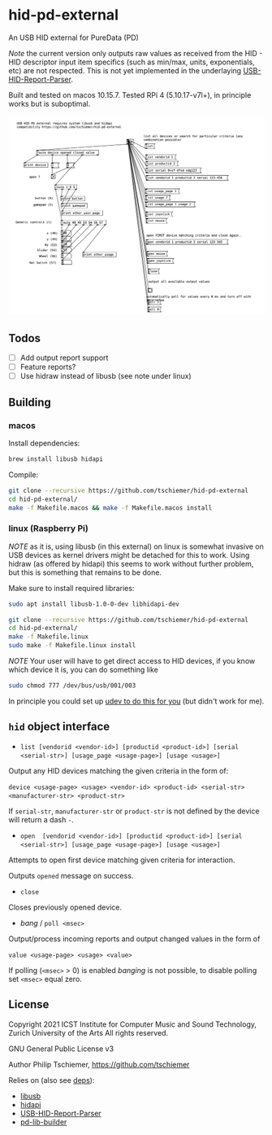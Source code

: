 # hid-pd-external

An USB HID external for PureData (PD) 

*Note* the current version only outputs raw values as received from the HID -
HID descriptor input item specifics (such as min/max, units, exponentials, etc)
are not respected. This is not yet implemented in the underlaying [USB-HID-Report-Parser](https://github.com/tschiemer/USB-HID-Report-Parser/tree/usbhid_map).

Built and tested on macos 10.15.7.
Tested RPi 4 (5.10.17-v7l+), in principle works but is suboptimal.

![hid-example.pd](hid-example.pd.png)

## Todos

- [ ] Add output report support
- [ ] Feature reports?
- [ ] Use hidraw instead of libusb (see note under linux)

## Building

### macos

Install dependencies:
```bash
brew install libusb hidapi
```

Compile:
```bash 
git clone --recursive https://github.com/tschiemer/hid-pd-external
cd hid-pd-external/
make -f Makefile.macos && make -f Makefile.macos install
```

### linux (Raspberry Pi)

*NOTE* as it is, using libusb (in this external) on linux is somewhat invasive on USB devices as kernel
drivers might be detached for this to work. Using hidraw (as offered by hidapi) this seems to work without
further problem, but this is something that remains to be done.

Make sure to install required libraries:

```bash
sudo apt install libusb-1.0-0-dev libhidapi-dev
```

```bash
git clone --recursive https://github.com/tschiemer/hid-pd-external
cd hid-pd-external/
make -f Makefile.linux
sudo make -f Makefile.linux install
```

*NOTE* Your user will have to get direct access to HID devices, if you know which device it is, you can do something like  

```bash
sudo chmod 777 /dev/bus/usb/001/003
```

In principle you could set up [udev to do this for you](https://askubuntu.com/a/15643) (but didn't work for me).


## `hid` object interface

- `list [vendorid <vendor-id>] [productid <product-id>] [serial <serial-str>] [usage_page <usage-page>] [usage <usage>]`

Output any HID devices matching the given criteria in the form of:

`device <usage-page> <usage> <vendor-id> <product-id> <serial-str> <manufacturer-str> <product-str>`

If `serial-str`, `manufacturer-str` or `product-str` is not defined by the device will return a dash `-`.

- `open  [vendorid <vendor-id>] [productid <product-id>] [serial <serial-str>] [usage_page <usage-page>] [usage <usage>]`

Attempts to open first device matching given criteria for interaction.

Outputs `opened` message on success.

- `close`

Closes previously opened device.

- *bang* / `poll <msec>`

Output/process incoming reports and output changed values in the form of

`value <usage-page> <usage> <value>`

If polling (`<msec>` > 0) is enabled *banging* is not possible, to disable polling set `<msec>` equal zero.

## License

Copyright 2021 ICST Institute for Computer Music and Sound
Technology, Zurich University of the Arts
All rights reserved.

GNU General Public License v3

Author Philip Tschiemer, https://github.com/tschiemer

Relies on (also see [deps](deps)):
- [libusb](https://github.com/libusb/libusb)
- [hidapi](https://github.com/libusb/hidapi)
- [USB-HID-Report-Parser](https://github.com/tschiemer/USB-HID-Report-Parser/tree/usbhid_map)
- [pd-lib-builder](https://github.com/pure-data/pd-lib-builder)